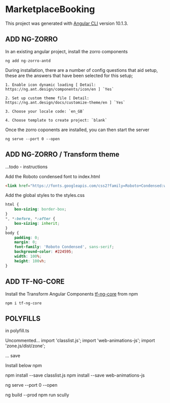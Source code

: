 # MarketplaceBooking

This project was generated with [Angular CLI](https://github.com/angular/angular-cli) version 10.1.3.

## ADD NG-ZORRO

In an existing angular project, install the zorro components

`ng add ng-zorro-antd`

During installation, there are a number of config questions that aid setup, these are the answers that have been selected for this setup;

	1. Enable icon dynamic loading [ Detail: https://ng.ant.design/components/icon/en ] `Yes`

	2. Set up custom theme file [ Detail: https://ng.ant.design/docs/customize-theme/en ] `Yes`

	3. Choose your locale code: `en_GB`

	4. Choose template to create project: `blank`



Once the zorro coponents are installed, you can then start the server

`ng serve --port 0 --open`

## ADD NG-ZORRO / Transform theme


...todo - instructions

Add the Roboto condensed font to index.html

```html
<link href="https://fonts.googleapis.com/css2?family=Roboto+Condensed:wght@300;400;700&family=Roboto:wght@100;300;400;700;900&display=swap" rel="stylesheet">
```

Add the global styles to the styles.css

```css
html {
	box-sizing: border-box;
}
*, *:before, *:after {
	box-sizing: inherit;
}
body {
	padding: 0;
	margin: 0;
	font-family: 'Roboto Condensed', sans-serif;
	background-color: #224595;
	width: 100%;
	height: 100vh;
}
```



## ADD TF-NG-CORE

Install the Transform Angular Components [tf-ng-core](https://www.npmjs.com/package/tf-ng-core)  from npm

`npm i tf-ng-core`


## POLYFILLS 

in polyfill.ts

Uncommented...
import 'classlist.js'; 
import 'web-animations-js';
import 'zone.js/dist/zone';

... save

Install below npm

npm install --save classlist.js
npm install --save web-animations-js






ng serve --port 0 --open



ng build --prod
npm run scully